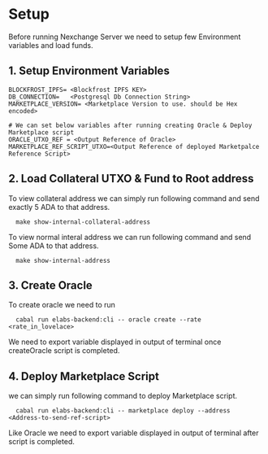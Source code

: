 # Setup

Before running Nexchange Server we need to setup few Environment variables and load funds.

## 1. Setup Environment Variables

```shell
BLOCKFROST_IPFS= <Blockfrost IPFS KEY>
DB_CONNECTION=   <Postgresql Db Connection String>
MARKETPLACE_VERSION= <Marketplace Version to use. should be Hex encoded>

# We can set below variables after running creating Oracle & Deploy Marketplace script
ORACLE_UTXO_REF = <Output Reference of Oracle>
MARKETPLACE_REF_SCRIPT_UTXO=<Output Reference of deployed Marketpalce Reference Script>
```

## 2. Load Collateral UTXO & Fund to Root address

To view collateral address we can simply run following command and send exactly 5 ADA to that address.

```shell
  make show-internal-collateral-address
```

To view normal interal address we can run following command and send Some ADA to that address.

```shell
  make show-internal-address
```

## 3. Create Oracle

To create oracle we need to run

```
  cabal run elabs-backend:cli -- oracle create --rate <rate_in_lovelace>

```

We need to export variable displayed in output of terminal once createOracle script is completed.

## 4. Deploy Marketplace Script

we can simply run following command to deploy Marketplace script.

```
  cabal run elabs-backend:cli -- marketplace deploy --address <Address-to-send-ref-script>
```

Like Oracle we need to export variable displayed in output of terminal after script is completed.

